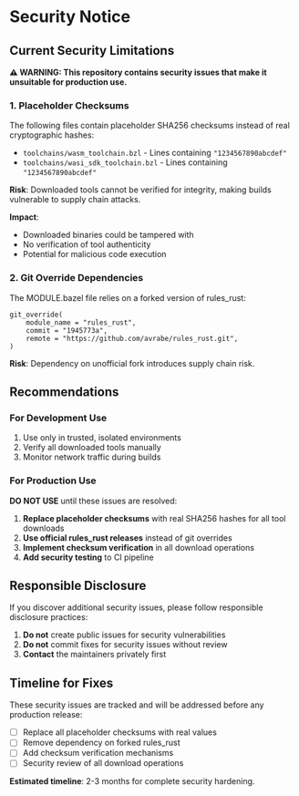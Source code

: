 # Security Notice

## Current Security Limitations

**⚠️ WARNING: This repository contains security issues that make it unsuitable for production use.**

### 1. Placeholder Checksums

The following files contain placeholder SHA256 checksums instead of real cryptographic hashes:

- `toolchains/wasm_toolchain.bzl` - Lines containing `"1234567890abcdef"`
- `toolchains/wasi_sdk_toolchain.bzl` - Lines containing `"1234567890abcdef"`

**Risk**: Downloaded tools cannot be verified for integrity, making builds vulnerable to supply chain attacks.

**Impact**: 
- Downloaded binaries could be tampered with
- No verification of tool authenticity
- Potential for malicious code execution

### 2. Git Override Dependencies

The MODULE.bazel file relies on a forked version of rules_rust:

```starlark
git_override(
    module_name = "rules_rust",
    commit = "1945773a",
    remote = "https://github.com/avrabe/rules_rust.git",
)
```

**Risk**: Dependency on unofficial fork introduces supply chain risk.

## Recommendations

### For Development Use
1. Use only in trusted, isolated environments
2. Verify all downloaded tools manually
3. Monitor network traffic during builds

### For Production Use
**DO NOT USE** until these issues are resolved:

1. **Replace placeholder checksums** with real SHA256 hashes for all tool downloads
2. **Use official rules_rust releases** instead of git overrides
3. **Implement checksum verification** in all download operations
4. **Add security testing** to CI pipeline

## Responsible Disclosure

If you discover additional security issues, please follow responsible disclosure practices:

1. **Do not** create public issues for security vulnerabilities
2. **Do not** commit fixes for security issues without review
3. **Contact** the maintainers privately first

## Timeline for Fixes

These security issues are tracked and will be addressed before any production release:

- [ ] Replace all placeholder checksums with real values
- [ ] Remove dependency on forked rules_rust
- [ ] Add checksum verification mechanisms
- [ ] Security review of all download operations

**Estimated timeline**: 2-3 months for complete security hardening.